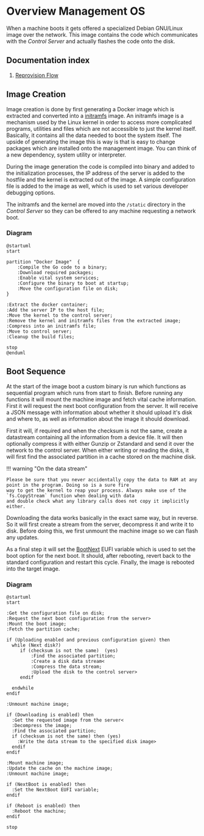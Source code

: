 # Overview Management OS
When a machine boots it gets offered a specialized Debian GNU/Linux
image over the network. This image contains the code which
communicates with the *Control Server* and actually flashes the code
onto the disk.

## Documentation index
1. [Reprovision Flow](reprovision_flow.md)

## Image Creation
Image creation is done by first generating a Docker image which is
extracted and converted into a
[initramfs](https://wiki.debian.org/initramfs) image. An initramfs
image is a mechanism used by the Linux kernel in order to access more
complicated programs, utilities and files which are not accessible to
just the kernel itself. Basically, it contains all the data needed to
boot the system itself. The upside of generating the image this is way
is that is easy to change packages which are installed onto the
management image. You can think of a new dependency, system utility or
interpreter.

During the image generation the code is compiled into binary and added
to the initialization processes, the IP address of the server is added
to the hostfile and the kernel is extracted out of the image. A simple
configuration file is added to the image as well, which is used to set
various developer debugging options.

The initramfs and the kernel are moved into the `/static` directory in
the *Control Server* so they can be offered to any machine requesting
a network boot.

### Diagram
```plantuml
@startuml
start

partition "Docker Image"  {
	:Compile the Go code to a binary;
	:Download required packages;
	:Enable vital system services;
    :Configure the binary to boot at startup;
	:Move the configuration file on disk;
}

:Extract the docker container;
:Add the server IP to the host file;
:Move the kernel to the control server;
:Remove the kernel and initramfs files from the extracted image;
:Compress into an initramfs file;
:Move to control server;
:Cleanup the build files;

stop
@enduml
```

## Boot Sequence
At the start of the image boot a custom binary is run which functions
as sequential program which runs from start to finish. Before running
any functions it will mount the machine image and fetch vital cache
information. First it will request the next boot configuration from
the server. It will receive a JSON message with information about
whether it should upload it's disk and where to, as well as
information about the image it should download.

First it will, if required and when the checksum is not the same,
create a datastream containing all the information from a device
file. It will then optionally compress it with either Gunzip or
Zstandard and send it over the network to the control server. When
either writing or reading the disks, it will first find the associated
partition in a cache stored on the machine disk.

!!! warning "On the data stream"

    Please be sure that you never accidentally copy the data to RAM at any point in the program. Doing so is a sure fire
    way to get the kernel to reap your process. Always make use of the `fs.CopyStream` function when dealing with data
    and double check what any library calls does not copy it implicitly either.

Downloading the data works basically in the exact same way, but in
reverse. So it will first create a stream from the server, decompress
it and write it to disk. Before doing this, we first unmount the
machine image so we can flash any updates.

As a final step it will set the
[BootNext](https://edk2-docs.gitbook.io/edk-ii-uefi-driver-writer-s-guide/3_foundation/readme.15/31511_boot_manager_bootnext_processing)
EUFI variable which is used to set the boot option for the next
boot. It should, after rebooting, revert back to the standard
configuration and restart this cycle. Finally, the image is rebooted
into the target image.

### Diagram
```plantuml
@startuml
start

:Get the configuration file on disk;
:Request the next boot configuration from the server>
:Mount the boot image;
:Fetch the partition cache;

if (Uploading enabled and previous configuration given) then
  while (Next disk?)
	 if (checksum is not the same)  (yes)
		 :Find the associated partition;
		 :Create a disk data stream<
		 :Compress the data stream;
		 :Upload the disk to the control server>
	 endif

  endwhile
endif

:Unmount machine image;

if (Downloading is enabled) then
  :Get the requested image from the server<
  :Decompress the image;
  :Find the associated partition;
  if (checksum is not the same) then (yes)
	:Write the data stream to the specified disk image>
  endif
endif

:Mount machine image;
:Update the cache on the machine image;
:Unmount machine image;

if (NextBoot is enabled) then
  :Set the NextBoot EUFI variable;
endif

if (Reboot is enabled) then
  :Reboot the machine;
endif

stop
```
